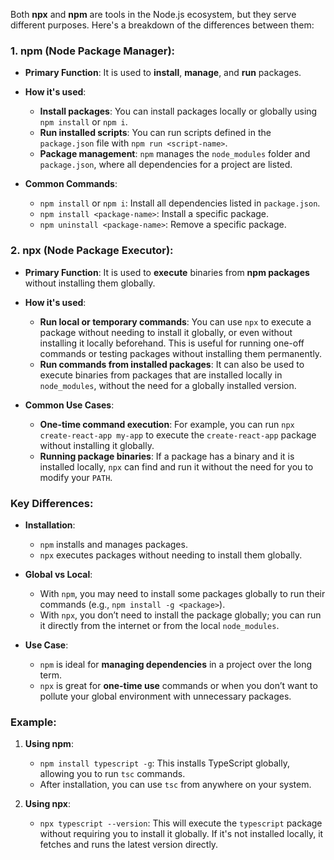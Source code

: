 Both **npx** and **npm** are tools in the Node.js ecosystem, but they serve different purposes. Here's a breakdown of the differences between them:

### 1. **npm (Node Package Manager)**:
- **Primary Function**: It is used to **install**, **manage**, and **run** packages.
- **How it's used**:
  - **Install packages**: You can install packages locally or globally using `npm install` or `npm i`. 
  - **Run installed scripts**: You can run scripts defined in the `package.json` file with `npm run <script-name>`.
  - **Package management**: `npm` manages the `node_modules` folder and `package.json`, where all dependencies for a project are listed.

- **Common Commands**:
  - `npm install` or `npm i`: Install all dependencies listed in `package.json`.
  - `npm install <package-name>`: Install a specific package.
  - `npm uninstall <package-name>`: Remove a specific package.

### 2. **npx (Node Package Executor)**:
- **Primary Function**: It is used to **execute** binaries from **npm packages** without installing them globally.
- **How it's used**:
  - **Run local or temporary commands**: You can use `npx` to execute a package without needing to install it globally, or even without installing it locally beforehand. This is useful for running one-off commands or testing packages without installing them permanently.
  - **Run commands from installed packages**: It can also be used to execute binaries from packages that are installed locally in `node_modules`, without the need for a globally installed version.
  
- **Common Use Cases**:
  - **One-time command execution**: For example, you can run `npx create-react-app my-app` to execute the `create-react-app` package without installing it globally.
  - **Running package binaries**: If a package has a binary and it is installed locally, `npx` can find and run it without the need for you to modify your `PATH`.

### Key Differences:
- **Installation**: 
  - `npm` installs and manages packages.
  - `npx` executes packages without needing to install them globally.
  
- **Global vs Local**:
  - With `npm`, you may need to install some packages globally to run their commands (e.g., `npm install -g <package>`).
  - With `npx`, you don’t need to install the package globally; you can run it directly from the internet or from the local `node_modules`.

- **Use Case**:
  - `npm` is ideal for **managing dependencies** in a project over the long term.
  - `npx` is great for **one-time use** commands or when you don’t want to pollute your global environment with unnecessary packages.

### Example:

1. **Using npm**:
   - `npm install typescript -g`: This installs TypeScript globally, allowing you to run `tsc` commands.
   - After installation, you can use `tsc` from anywhere on your system.

2. **Using npx**:
   - `npx typescript --version`: This will execute the `typescript` package without requiring you to install it globally. If it's not installed locally, it fetches and runs the latest version directly.